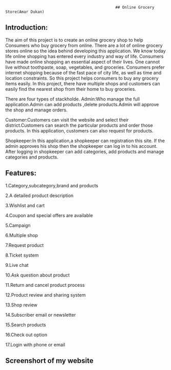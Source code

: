                                                     ## Online Grocery Store(Amar Dukan)

## Introduction:

The aim of this project is to create an online grocery shop to help Consumers who buy grocery from online. There are a lot of online grocery stores online so the idea behind developing this application. We know today life online shopping has entered every industry and way of life. Consumers have made online shopping an essential aspect of their lives. One cannot live without toothpaste, soap, vegetables, and groceries. 
Consumers prefer internet shopping because of the fast pace of city life, as well as time and location constraints. So this project helps consumers to buy any grocery items easily. In this project, there have multiple shops and customers can easily find the nearest shop from their home to buy groceries. 

There are four types of stackholde.
Admin:Who manage the full application.Admin can add products ,delete products.Admin will approve the shop and manage orders.

Customer:Customers can visit the website and select their district.Customers can search the particular products and order those
products. In this application, customers can also request for products.

Shopkeeper:In this application,a shopkeeper can registration this site. If the admin approves his shop then the shopkeeper can log in to his 
account. After logging in shopkeeper can add categories, add products and manage categories and products.


## Features:

1.Category,subcategory,brand and products

2.A detailed product description

3.Wishlist and cart

4.Coupon and special offers are available

5.Campaign

6.Multiple shop

7.Request product

8.Ticket system

9.Live chat

10.Ask question about product

11.Return and cancel product process

12.Product review and sharing system

13.Shop review

14.Subscriber email or newsletter

15.Search products

16.Check out option

17.Login with phone or email

## Screenshort of my website













